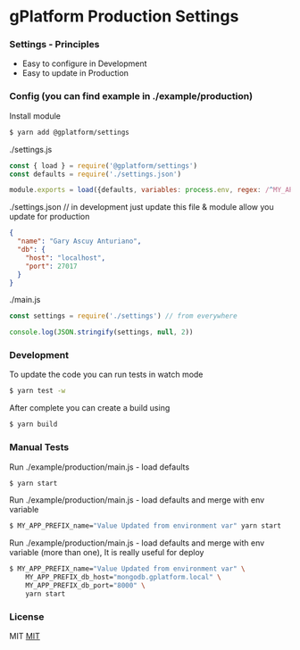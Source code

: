 # gPlatform Production Settings

### Settings - Principles

- Easy to configure in Development
- Easy to update in Production

### Config (you can find example in ./example/production)

Install module

```sh
$ yarn add @gplatform/settings
```

./settings.js

```js
const { load } = require('@gplatform/settings')
const defaults = require('./settings.json')

module.exports = load({defaults, variables: process.env, regex: /^MY_APP_PREFIX_/})
```

./settings.json // in development just update this file & module allow you update for production

```json
{
  "name": "Gary Ascuy Anturiano",
  "db": {
    "host": "localhost",
    "port": 27017
  }
}
```

./main.js
```js
const settings = require('./settings') // from everywhere

console.log(JSON.stringify(settings, null, 2))
```

### Development 

To update the code you can run tests in watch mode

```sh
$ yarn test -w
```

After complete you can create a build using 

```sh
$ yarn build
```

### Manual Tests 

Run ./example/production/main.js - load defaults

```sh
$ yarn start
```

Run ./example/production/main.js - load defaults and merge with env variable

```sh
$ MY_APP_PREFIX_name="Value Updated from environment var" yarn start
```

Run ./example/production/main.js - load defaults and merge with env variable (more than one), It is really useful for deploy

```sh
$ MY_APP_PREFIX_name="Value Updated from environment var" \
    MY_APP_PREFIX_db_host="mongodb.gplatform.local" \
    MY_APP_PREFIX_db_port="8000" \
    yarn start
```

### License

MIT
[MIT](LICENSE)
